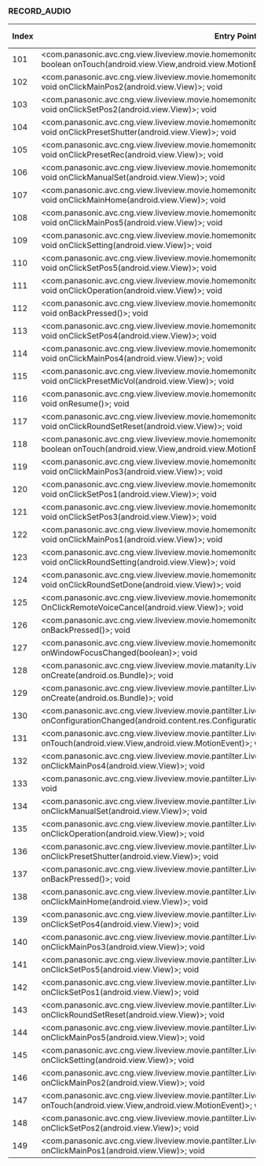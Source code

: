 ### RECORD_AUDIO
| Index | Entry Point & APIs | Screen shot | Resource id | Label |
| ------------- | ------------- | ------------- |-------------|-------------|
| 101 | <com.panasonic.avc.cng.view.liveview.movie.homemonitor.LiveViewMoviePantilterRemoteWatchManualActivity: boolean onTouch(android.view.View,android.view.MotionEvent)>; void <init> | ![](D:\COSMOS\output\py\Play_win8\Photography\com.panasonic.avc.cng.imageapp\com.panasonic.avc.cng.view.liveview.movie.homemonitor.LiveViewMoviePantilterRemoteWatchManualActivity.png) |  | |
| 102 | <com.panasonic.avc.cng.view.liveview.movie.homemonitor.LiveViewMoviePantilterRemoteWatchPresetActivity: void onClickMainPos2(android.view.View)>; void <init> | ![](D:\COSMOS\output\py\Play_win8\Photography\com.panasonic.avc.cng.imageapp\com.panasonic.avc.cng.view.liveview.movie.homemonitor.LiveViewMoviePantilterRemoteWatchPresetActivity.png) |  | |
| 103 | <com.panasonic.avc.cng.view.liveview.movie.homemonitor.LiveViewMoviePantilterRemoteWatchPresetActivity: void onClickSetPos2(android.view.View)>; void <init> | ![](D:\COSMOS\output\py\Play_win8\Photography\com.panasonic.avc.cng.imageapp\com.panasonic.avc.cng.view.liveview.movie.homemonitor.LiveViewMoviePantilterRemoteWatchPresetActivity.png) |  | |
| 104 | <com.panasonic.avc.cng.view.liveview.movie.homemonitor.LiveViewMoviePantilterRemoteWatchPresetActivity: void onClickPresetShutter(android.view.View)>; void <init> | ![](D:\COSMOS\output\py\Play_win8\Photography\com.panasonic.avc.cng.imageapp\com.panasonic.avc.cng.view.liveview.movie.homemonitor.LiveViewMoviePantilterRemoteWatchPresetActivity.png) |  | |
| 105 | <com.panasonic.avc.cng.view.liveview.movie.homemonitor.LiveViewMoviePantilterRemoteWatchPresetActivity: void onClickPresetRec(android.view.View)>; void <init> | ![](D:\COSMOS\output\py\Play_win8\Photography\com.panasonic.avc.cng.imageapp\com.panasonic.avc.cng.view.liveview.movie.homemonitor.LiveViewMoviePantilterRemoteWatchPresetActivity.png) |  | |
| 106 | <com.panasonic.avc.cng.view.liveview.movie.homemonitor.LiveViewMoviePantilterRemoteWatchPresetActivity: void onClickManualSet(android.view.View)>; void <init> | ![](D:\COSMOS\output\py\Play_win8\Photography\com.panasonic.avc.cng.imageapp\com.panasonic.avc.cng.view.liveview.movie.homemonitor.LiveViewMoviePantilterRemoteWatchPresetActivity.png) |  | |
| 107 | <com.panasonic.avc.cng.view.liveview.movie.homemonitor.LiveViewMoviePantilterRemoteWatchPresetActivity: void onClickMainHome(android.view.View)>; void <init> | ![](D:\COSMOS\output\py\Play_win8\Photography\com.panasonic.avc.cng.imageapp\com.panasonic.avc.cng.view.liveview.movie.homemonitor.LiveViewMoviePantilterRemoteWatchPresetActivity.png) |  | |
| 108 | <com.panasonic.avc.cng.view.liveview.movie.homemonitor.LiveViewMoviePantilterRemoteWatchPresetActivity: void onClickMainPos5(android.view.View)>; void <init> | ![](D:\COSMOS\output\py\Play_win8\Photography\com.panasonic.avc.cng.imageapp\com.panasonic.avc.cng.view.liveview.movie.homemonitor.LiveViewMoviePantilterRemoteWatchPresetActivity.png) |  | |
| 109 | <com.panasonic.avc.cng.view.liveview.movie.homemonitor.LiveViewMoviePantilterRemoteWatchPresetActivity: void onClickSetting(android.view.View)>; void <init> | ![](D:\COSMOS\output\py\Play_win8\Photography\com.panasonic.avc.cng.imageapp\com.panasonic.avc.cng.view.liveview.movie.homemonitor.LiveViewMoviePantilterRemoteWatchPresetActivity.png) |  | |
| 110 | <com.panasonic.avc.cng.view.liveview.movie.homemonitor.LiveViewMoviePantilterRemoteWatchPresetActivity: void onClickSetPos5(android.view.View)>; void <init> | ![](D:\COSMOS\output\py\Play_win8\Photography\com.panasonic.avc.cng.imageapp\com.panasonic.avc.cng.view.liveview.movie.homemonitor.LiveViewMoviePantilterRemoteWatchPresetActivity.png) |  | |
| 111 | <com.panasonic.avc.cng.view.liveview.movie.homemonitor.LiveViewMoviePantilterRemoteWatchPresetActivity: void onClickOperation(android.view.View)>; void <init> | ![](D:\COSMOS\output\py\Play_win8\Photography\com.panasonic.avc.cng.imageapp\com.panasonic.avc.cng.view.liveview.movie.homemonitor.LiveViewMoviePantilterRemoteWatchPresetActivity.png) |  | |
| 112 | <com.panasonic.avc.cng.view.liveview.movie.homemonitor.LiveViewMoviePantilterRemoteWatchPresetActivity: void onBackPressed()>; void <init> | ![](D:\COSMOS\output\py\Play_win8\Photography\com.panasonic.avc.cng.imageapp\com.panasonic.avc.cng.view.liveview.movie.homemonitor.LiveViewMoviePantilterRemoteWatchPresetActivity.png) |  | |
| 113 | <com.panasonic.avc.cng.view.liveview.movie.homemonitor.LiveViewMoviePantilterRemoteWatchPresetActivity: void onClickSetPos4(android.view.View)>; void <init> | ![](D:\COSMOS\output\py\Play_win8\Photography\com.panasonic.avc.cng.imageapp\com.panasonic.avc.cng.view.liveview.movie.homemonitor.LiveViewMoviePantilterRemoteWatchPresetActivity.png) |  | |
| 114 | <com.panasonic.avc.cng.view.liveview.movie.homemonitor.LiveViewMoviePantilterRemoteWatchPresetActivity: void onClickMainPos4(android.view.View)>; void <init> | ![](D:\COSMOS\output\py\Play_win8\Photography\com.panasonic.avc.cng.imageapp\com.panasonic.avc.cng.view.liveview.movie.homemonitor.LiveViewMoviePantilterRemoteWatchPresetActivity.png) |  | |
| 115 | <com.panasonic.avc.cng.view.liveview.movie.homemonitor.LiveViewMoviePantilterRemoteWatchPresetActivity: void onClickPresetMicVol(android.view.View)>; void <init> | ![](D:\COSMOS\output\py\Play_win8\Photography\com.panasonic.avc.cng.imageapp\com.panasonic.avc.cng.view.liveview.movie.homemonitor.LiveViewMoviePantilterRemoteWatchPresetActivity.png) |  | |
| 116 | <com.panasonic.avc.cng.view.liveview.movie.homemonitor.LiveViewMoviePantilterRemoteWatchPresetActivity: void onResume()>; void <init> | ![](D:\COSMOS\output\py\Play_win8\Photography\com.panasonic.avc.cng.imageapp\com.panasonic.avc.cng.view.liveview.movie.homemonitor.LiveViewMoviePantilterRemoteWatchPresetActivity.png) |  | |
| 117 | <com.panasonic.avc.cng.view.liveview.movie.homemonitor.LiveViewMoviePantilterRemoteWatchPresetActivity: void onClickRoundSetReset(android.view.View)>; void <init> | ![](D:\COSMOS\output\py\Play_win8\Photography\com.panasonic.avc.cng.imageapp\com.panasonic.avc.cng.view.liveview.movie.homemonitor.LiveViewMoviePantilterRemoteWatchPresetActivity.png) |  | |
| 118 | <com.panasonic.avc.cng.view.liveview.movie.homemonitor.LiveViewMoviePantilterRemoteWatchPresetActivity: boolean onTouch(android.view.View,android.view.MotionEvent)>; void <init> | ![](D:\COSMOS\output\py\Play_win8\Photography\com.panasonic.avc.cng.imageapp\com.panasonic.avc.cng.view.liveview.movie.homemonitor.LiveViewMoviePantilterRemoteWatchPresetActivity.png) |  | |
| 119 | <com.panasonic.avc.cng.view.liveview.movie.homemonitor.LiveViewMoviePantilterRemoteWatchPresetActivity: void onClickMainPos3(android.view.View)>; void <init> | ![](D:\COSMOS\output\py\Play_win8\Photography\com.panasonic.avc.cng.imageapp\com.panasonic.avc.cng.view.liveview.movie.homemonitor.LiveViewMoviePantilterRemoteWatchPresetActivity.png) |  | |
| 120 | <com.panasonic.avc.cng.view.liveview.movie.homemonitor.LiveViewMoviePantilterRemoteWatchPresetActivity: void onClickSetPos1(android.view.View)>; void <init> | ![](D:\COSMOS\output\py\Play_win8\Photography\com.panasonic.avc.cng.imageapp\com.panasonic.avc.cng.view.liveview.movie.homemonitor.LiveViewMoviePantilterRemoteWatchPresetActivity.png) |  | |
| 121 | <com.panasonic.avc.cng.view.liveview.movie.homemonitor.LiveViewMoviePantilterRemoteWatchPresetActivity: void onClickSetPos3(android.view.View)>; void <init> | ![](D:\COSMOS\output\py\Play_win8\Photography\com.panasonic.avc.cng.imageapp\com.panasonic.avc.cng.view.liveview.movie.homemonitor.LiveViewMoviePantilterRemoteWatchPresetActivity.png) |  | |
| 122 | <com.panasonic.avc.cng.view.liveview.movie.homemonitor.LiveViewMoviePantilterRemoteWatchPresetActivity: void onClickMainPos1(android.view.View)>; void <init> | ![](D:\COSMOS\output\py\Play_win8\Photography\com.panasonic.avc.cng.imageapp\com.panasonic.avc.cng.view.liveview.movie.homemonitor.LiveViewMoviePantilterRemoteWatchPresetActivity.png) |  | |
| 123 | <com.panasonic.avc.cng.view.liveview.movie.homemonitor.LiveViewMoviePantilterRemoteWatchPresetActivity: void onClickRoundSetting(android.view.View)>; void <init> | ![](D:\COSMOS\output\py\Play_win8\Photography\com.panasonic.avc.cng.imageapp\com.panasonic.avc.cng.view.liveview.movie.homemonitor.LiveViewMoviePantilterRemoteWatchPresetActivity.png) |  | |
| 124 | <com.panasonic.avc.cng.view.liveview.movie.homemonitor.LiveViewMoviePantilterRemoteWatchPresetActivity: void onClickRoundSetDone(android.view.View)>; void <init> | ![](D:\COSMOS\output\py\Play_win8\Photography\com.panasonic.avc.cng.imageapp\com.panasonic.avc.cng.view.liveview.movie.homemonitor.LiveViewMoviePantilterRemoteWatchPresetActivity.png) |  | |
| 125 | <com.panasonic.avc.cng.view.liveview.movie.homemonitor.LiveViewRemoteVoiceActivity: void OnClickRemoteVoiceCancel(android.view.View)>; void <init> | ![](D:\COSMOS\output\py\Play_win8\Photography\com.panasonic.avc.cng.imageapp\com.panasonic.avc.cng.view.liveview.movie.homemonitor.LiveViewRemoteVoiceActivity.png) |  | |
| 126 | <com.panasonic.avc.cng.view.liveview.movie.homemonitor.LiveViewRemoteVoiceActivity: void onBackPressed()>; void <init> | ![](D:\COSMOS\output\py\Play_win8\Photography\com.panasonic.avc.cng.imageapp\com.panasonic.avc.cng.view.liveview.movie.homemonitor.LiveViewRemoteVoiceActivity.png) |  | |
| 127 | <com.panasonic.avc.cng.view.liveview.movie.homemonitor.LiveViewRemoteVoiceActivity: void onWindowFocusChanged(boolean)>; void <init> | ![](D:\COSMOS\output\py\Play_win8\Photography\com.panasonic.avc.cng.imageapp\com.panasonic.avc.cng.view.liveview.movie.homemonitor.LiveViewRemoteVoiceActivity.png) |  | |
| 128 | <com.panasonic.avc.cng.view.liveview.movie.matanity.LiveViewMovieMatanityMainActivity: void onCreate(android.os.Bundle)>; void <init> | ![](D:\COSMOS\output\py\Play_win8\Photography\com.panasonic.avc.cng.imageapp\com.panasonic.avc.cng.view.liveview.movie.matanity.LiveViewMovieMatanityMainActivity.png) |  | |
| 129 | <com.panasonic.avc.cng.view.liveview.movie.pantilter.LiveViewMoviePantilterCheckRangeActivity: void onCreate(android.os.Bundle)>; void <init> | ![](D:\COSMOS\output\py\Play_win8\Photography\com.panasonic.avc.cng.imageapp\com.panasonic.avc.cng.view.liveview.movie.pantilter.LiveViewMoviePantilterCheckRangeActivity.png) |  | |
| 130 | <com.panasonic.avc.cng.view.liveview.movie.pantilter.LiveViewMoviePantilterCheckRangeActivity: void onConfigurationChanged(android.content.res.Configuration)>; void <init> | ![](D:\COSMOS\output\py\Play_win8\Photography\com.panasonic.avc.cng.imageapp\com.panasonic.avc.cng.view.liveview.movie.pantilter.LiveViewMoviePantilterCheckRangeActivity.png) |  | |
| 131 | <com.panasonic.avc.cng.view.liveview.movie.pantilter.LiveViewMoviePantilterManualMovieActivity: boolean onTouch(android.view.View,android.view.MotionEvent)>; void <init> | ![](D:\COSMOS\output\py\Play_win8\Photography\com.panasonic.avc.cng.imageapp\com.panasonic.avc.cng.view.liveview.movie.pantilter.LiveViewMoviePantilterManualMovieActivity.png) |  | |
| 132 | <com.panasonic.avc.cng.view.liveview.movie.pantilter.LiveViewMoviePantilterPresetActivity: void onClickMainPos4(android.view.View)>; void <init> | ![](D:\COSMOS\output\py\Play_win8\Photography\com.panasonic.avc.cng.imageapp\com.panasonic.avc.cng.view.liveview.movie.pantilter.LiveViewMoviePantilterPresetActivity.png) |  | |
| 133 | <com.panasonic.avc.cng.view.liveview.movie.pantilter.LiveViewMoviePantilterPresetActivity: void onResume()>; void <init> | ![](D:\COSMOS\output\py\Play_win8\Photography\com.panasonic.avc.cng.imageapp\com.panasonic.avc.cng.view.liveview.movie.pantilter.LiveViewMoviePantilterPresetActivity.png) |  | |
| 134 | <com.panasonic.avc.cng.view.liveview.movie.pantilter.LiveViewMoviePantilterPresetActivity: void onClickManualSet(android.view.View)>; void <init> | ![](D:\COSMOS\output\py\Play_win8\Photography\com.panasonic.avc.cng.imageapp\com.panasonic.avc.cng.view.liveview.movie.pantilter.LiveViewMoviePantilterPresetActivity.png) |  | |
| 135 | <com.panasonic.avc.cng.view.liveview.movie.pantilter.LiveViewMoviePantilterPresetActivity: void onClickOperation(android.view.View)>; void <init> | ![](D:\COSMOS\output\py\Play_win8\Photography\com.panasonic.avc.cng.imageapp\com.panasonic.avc.cng.view.liveview.movie.pantilter.LiveViewMoviePantilterPresetActivity.png) |  | |
| 136 | <com.panasonic.avc.cng.view.liveview.movie.pantilter.LiveViewMoviePantilterPresetActivity: void onClickPresetShutter(android.view.View)>; void <init> | ![](D:\COSMOS\output\py\Play_win8\Photography\com.panasonic.avc.cng.imageapp\com.panasonic.avc.cng.view.liveview.movie.pantilter.LiveViewMoviePantilterPresetActivity.png) |  | |
| 137 | <com.panasonic.avc.cng.view.liveview.movie.pantilter.LiveViewMoviePantilterPresetActivity: void onBackPressed()>; void <init> | ![](D:\COSMOS\output\py\Play_win8\Photography\com.panasonic.avc.cng.imageapp\com.panasonic.avc.cng.view.liveview.movie.pantilter.LiveViewMoviePantilterPresetActivity.png) |  | |
| 138 | <com.panasonic.avc.cng.view.liveview.movie.pantilter.LiveViewMoviePantilterPresetActivity: void onClickMainHome(android.view.View)>; void <init> | ![](D:\COSMOS\output\py\Play_win8\Photography\com.panasonic.avc.cng.imageapp\com.panasonic.avc.cng.view.liveview.movie.pantilter.LiveViewMoviePantilterPresetActivity.png) |  | |
| 139 | <com.panasonic.avc.cng.view.liveview.movie.pantilter.LiveViewMoviePantilterPresetActivity: void onClickSetPos4(android.view.View)>; void <init> | ![](D:\COSMOS\output\py\Play_win8\Photography\com.panasonic.avc.cng.imageapp\com.panasonic.avc.cng.view.liveview.movie.pantilter.LiveViewMoviePantilterPresetActivity.png) |  | |
| 140 | <com.panasonic.avc.cng.view.liveview.movie.pantilter.LiveViewMoviePantilterPresetActivity: void onClickMainPos3(android.view.View)>; void <init> | ![](D:\COSMOS\output\py\Play_win8\Photography\com.panasonic.avc.cng.imageapp\com.panasonic.avc.cng.view.liveview.movie.pantilter.LiveViewMoviePantilterPresetActivity.png) |  | |
| 141 | <com.panasonic.avc.cng.view.liveview.movie.pantilter.LiveViewMoviePantilterPresetActivity: void onClickSetPos5(android.view.View)>; void <init> | ![](D:\COSMOS\output\py\Play_win8\Photography\com.panasonic.avc.cng.imageapp\com.panasonic.avc.cng.view.liveview.movie.pantilter.LiveViewMoviePantilterPresetActivity.png) |  | |
| 142 | <com.panasonic.avc.cng.view.liveview.movie.pantilter.LiveViewMoviePantilterPresetActivity: void onClickSetPos1(android.view.View)>; void <init> | ![](D:\COSMOS\output\py\Play_win8\Photography\com.panasonic.avc.cng.imageapp\com.panasonic.avc.cng.view.liveview.movie.pantilter.LiveViewMoviePantilterPresetActivity.png) |  | |
| 143 | <com.panasonic.avc.cng.view.liveview.movie.pantilter.LiveViewMoviePantilterPresetActivity: void onClickRoundSetReset(android.view.View)>; void <init> | ![](D:\COSMOS\output\py\Play_win8\Photography\com.panasonic.avc.cng.imageapp\com.panasonic.avc.cng.view.liveview.movie.pantilter.LiveViewMoviePantilterPresetActivity.png) |  | |
| 144 | <com.panasonic.avc.cng.view.liveview.movie.pantilter.LiveViewMoviePantilterPresetActivity: void onClickMainPos5(android.view.View)>; void <init> | ![](D:\COSMOS\output\py\Play_win8\Photography\com.panasonic.avc.cng.imageapp\com.panasonic.avc.cng.view.liveview.movie.pantilter.LiveViewMoviePantilterPresetActivity.png) |  | |
| 145 | <com.panasonic.avc.cng.view.liveview.movie.pantilter.LiveViewMoviePantilterPresetActivity: void onClickSetting(android.view.View)>; void <init> | ![](D:\COSMOS\output\py\Play_win8\Photography\com.panasonic.avc.cng.imageapp\com.panasonic.avc.cng.view.liveview.movie.pantilter.LiveViewMoviePantilterPresetActivity.png) |  | |
| 146 | <com.panasonic.avc.cng.view.liveview.movie.pantilter.LiveViewMoviePantilterPresetActivity: void onClickMainPos2(android.view.View)>; void <init> | ![](D:\COSMOS\output\py\Play_win8\Photography\com.panasonic.avc.cng.imageapp\com.panasonic.avc.cng.view.liveview.movie.pantilter.LiveViewMoviePantilterPresetActivity.png) |  | |
| 147 | <com.panasonic.avc.cng.view.liveview.movie.pantilter.LiveViewMoviePantilterPresetActivity: boolean onTouch(android.view.View,android.view.MotionEvent)>; void <init> | ![](D:\COSMOS\output\py\Play_win8\Photography\com.panasonic.avc.cng.imageapp\com.panasonic.avc.cng.view.liveview.movie.pantilter.LiveViewMoviePantilterPresetActivity.png) |  | |
| 148 | <com.panasonic.avc.cng.view.liveview.movie.pantilter.LiveViewMoviePantilterPresetActivity: void onClickSetPos2(android.view.View)>; void <init> | ![](D:\COSMOS\output\py\Play_win8\Photography\com.panasonic.avc.cng.imageapp\com.panasonic.avc.cng.view.liveview.movie.pantilter.LiveViewMoviePantilterPresetActivity.png) |  | |
| 149 | <com.panasonic.avc.cng.view.liveview.movie.pantilter.LiveViewMoviePantilterPresetActivity: void onClickMainPos1(android.view.View)>; void <init> | ![](D:\COSMOS\output\py\Play_win8\Photography\com.panasonic.avc.cng.imageapp\com.panasonic.avc.cng.view.liveview.movie.pantilter.LiveViewMoviePantilterPresetActivity.png) |  | |
